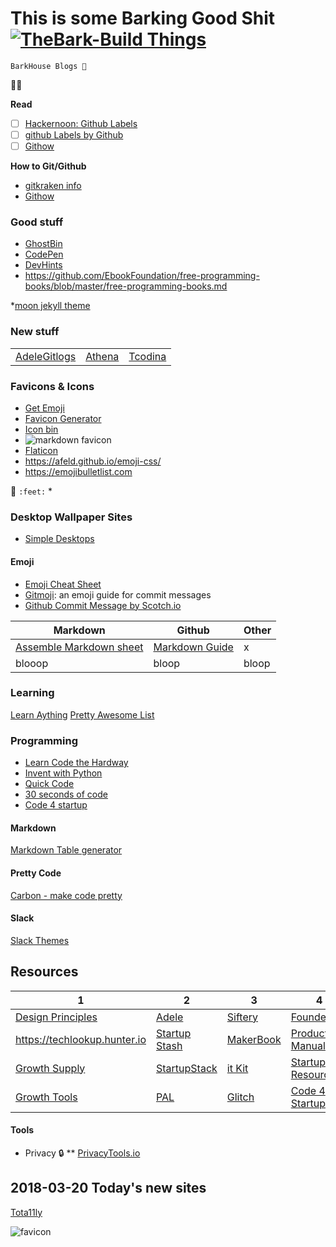 <link rel="icon" type="image/png" sizes="16x16" "href=https://raw.githubusercontent.com/thebarkbark/Barking-Good-Resources/master/media/theBark-house-icons/favicon-96x96.png">

# This is some Barking  Good Shit [![TheBark-Build Things](https://i.imgur.com/8eHXNMd.png)](https://thebark.github.io/buildthings/)

`BarkHouse Blogs 🐾` 


👻😻


**Read** 
- [ ] [Hackernoon: Github Labels](https://hackernoon.com/github-labels-and-emojis-%EF%B8%8F%EF%B8%8F-9d5c351344bb)
- [ ] [github Labels by Github](https://help.github.com/articles/creating-a-label/)
- [ ] [Githow](https://githowto.com)

**How to Git/Github**
* [gitkraken info](https://support.gitkraken.com/working-with-commits/staging)
* [Githow](https://githowto.com)

### Good stuff
* [GhostBin](https://ghostbin.com)
* [CodePen](https://codepen.io)
* [DevHints](https://devhints.io/)
* https://github.com/EbookFoundation/free-programming-books/blob/master/free-programming-books.md

*[moon jekyll theme](https://taylantatli.github.io/Moon/moon-theme/)
### New stuff
|   |   |   |
|---|---|---|
|[Adele](https://adele.uxpin.com)[Gitlogs](https://www.gitlogs.com/awesome-topics)|[Athena](https://www.athena.cool/#)|[Tcodina](https://tcodina.com/exp/todo)|(spaceship-prompt)[https://denysdovhan.com/spaceship-prompt/]|[gh-emoji](https://zzarcon.github.io/gh-emoji/)|[Github Commit Emoji](https://gitmoji.carloscuesta.me)|[emoji css](https://afeld.github.io/emoji-css/)|

### Favicons & Icons
* [Get Emoji](https://getemoji.com/)
* [Favicon Generator](https://realfavicongenerator.net)
* [Icon bin](https://iconbin.com)
* ![markdown favicon](https://raw.githubusercontent.com/mattcone/markdown-guide/master/favicon.ico)
* [Flaticon](https://www.flaticon.com)
* https://afeld.github.io/emoji-css/
* https://emojibulletlist.com

🐾 `:feet:`
* 
### Desktop Wallpaper Sites
* [Simple Desktops](http://simpledesktops.com/)
#### Emoji
* [Emoji Cheat Sheet](https://www.webpagefx.com/tools/emoji-cheat-sheet/)
* [Gitmoji](https://gitmoji.carloscuesta.me/): an emoji guide for commit messages
* [Github Commit Message by Scotch.io](https://scotch.io/bar-talk/emoji-icons-in-github-commit-messages)

|Markdown|Github|Other|
|---|---|---|
|[Assemble Markdown sheet](http://assemble.io/docs/Cheatsheet-Markdown.html)|[Markdown Guide](https://www.markdownguide.org)|x|
|blooop|bloop|bloop|


### Learning
[Learn Aything](https://learn-anything.xyz)
[Pretty Awesome List](https://www.prettyawesomelists.com)

### Programming
* [Learn Code the Hardway](https://learncodethehardway.org/)
* [Invent with Python](http://inventwithpython.com)
* [Quick Code](http://www.quickcode.co)
* [30 seconds of code](https://30secondsofcode.org)
* [Code 4 startup](http://www.quickcode.co)

#### Markdown
[Markdown Table generator](http://www.tablesgenerator.com/markdown_tables#)


#### Pretty Code 
[Carbon - make code pretty](https://carbon.now.sh)

#### Slack
[Slack Themes](http://slackthemes.net)

## Resources
|1|2|3|4|
|--|--|--|--|
|[Design Principles](https://principles.design)|[Adele](https://adele.uxpin.com/)|[Siftery](https://siftery.com)|[FoundersKit](https://founderkit.com)|
|https://techlookup.hunter.io|[Startup Stash](http://startupstash.com/)|[MakerBook](http://makerbook.net)|[Product Manual](https://www.productmanual.co)|
|[Growth Supply](http://growthsupply.com)|[StartupStack](https://startupstack.io)|[it Kit](https://itkit.io/)|[Startup Resources](http://startupresources.io)|
|[Growth Tools](http://growthtools.io)|[PAL](https://www.prettyawesomelists.com)|[Glitch](https://glitch.com/)|[Code 4 Startup](https://code4startup.com/)|[Work In Progress](https://wip.chat)|

#### Tools
* Privacy :lock:
** [PrivacyTools.io](https://www.privacytools.io)


## 2018-03-20 **Today's new sites**
[Tota11ly](https://khan.github.io/tota11y)

![favicon](https://avatars1.githubusercontent.com/u/37028298?s=200&v=4)
